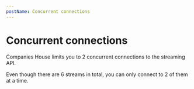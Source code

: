 ```yaml
---
postName: Concurrent connections
---
```


# Concurrent connections

Companies House limits you to 2 concurrent connections to the streaming API.

Even though there are 6 streams in total, you can only connect to 2 of them at a time.
